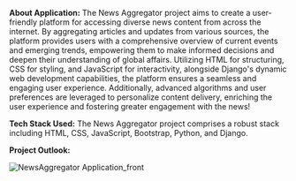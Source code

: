 **About Application:** The News Aggregator project aims to create a user-friendly platform for accessing diverse news content from across the internet. By aggregating articles and updates from various sources, the platform provides users with a comprehensive overview of current events and emerging trends, empowering them to make informed decisions and deepen their understanding of global affairs. Utilizing HTML for structuring, CSS for styling, and JavaScript for interactivity, alongside Django's dynamic web development capabilities, the platform ensures a seamless and engaging user experience. Additionally, advanced algorithms and user preferences are leveraged to personalize content delivery, enriching the user experience and fostering greater engagement with the news!

**Tech Stack Used:** The News Aggregator project comprises a robust stack including HTML, CSS, JavaScript, Bootstrap, Python, and Django.

**Project Outlook:**


![NewsAggregator Application_front](https://github.com/PrashantAnand03/News-Aggregator-App/assets/106450463/637b49d5-860e-4bea-9069-5f0794a3d8c4)
